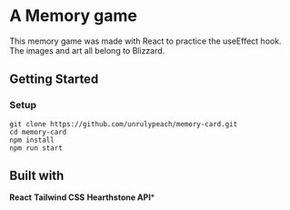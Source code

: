 # A Memory game

This memory game was made with React to practice the useEffect hook. The images and art all belong to Blizzard.  

## Getting Started

### Setup
```
git clone https://github.com/unrulypeach/memory-card.git
cd memory-card
npm install
npm run start
```

## Built with
**React**
**Tailwind CSS**
**Hearthstone API***